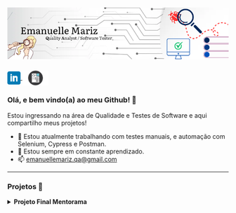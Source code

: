 # [![emanuelle mariz header](https://raw.githubusercontent.com/emanuellemariz/emanuellemariz/main/icon/Emanuelle%20Mariz.png)](https://www.linkedin.com/in/emanuelle-mariz-qa/)

<p>
  <a href="https://www.linkedin.com/in/emanuelle-mariz-qa/"><img width="30" align='center' src="https://raw.githubusercontent.com/emanuellemariz/emanuellemariz/main/icon/linkedin.png">
  </a> 
  <a href="https://raw.githubusercontent.com/emanuellemariz/emanuellemariz/main/docs/Emanuelle%20Mariz%20Qa.pdf"> <img width="60" align='center' src="https://raw.githubusercontent.com/emanuellemariz/emanuellemariz/main/icon/png-clipart-curriculum-vitae.png"> </a>
</p>


### Olá, e bem vindo(a) ao meu Github! 👋

Estou ingressando na área de Qualidade e Testes de Software e aqui compartilho meus projetos!

- 🔭 Estou atualmente trabalhando com testes manuais, e automação com Selenium, Cypress e Postman.
- 🌱 Estou sempre em constante aprendizado.
- 📫 emanuellemariz.qa@gmail.com

---

### Projetos 🌱 

<details>
 <summary><strong>Projeto Final Mentorama</strong></summary>

 Neste projeto (elaborado em colaboração com a Base2 Tecnologia - especializada e premiada em testes de software no Brasil), planejei, elaborei e executei os testes necessários para o funcionamento do fluxo principal de uma loja online. Também levei em consideração testar a usabilidade do site e funcionalidades adicionais.

 A importância de testar um sistema como esse garante a qualidade e funcionamento do serviço prestado,  evitando que o usuário final encontre erros que estraguem sua experiência como clientes.

📑 <strong>Entendendo os requisitos e planejando testes</strong> 

O fluxo da macro atividade principal do site envolvia as etapas abaixo e suas possíveis sub etapas:
 
<div align='center'> <img width="500" src="https://raw.githubusercontent.com/emanuellemariz/emanuellemariz/main/PFM-1/fluxo1.jpg"> </div>

Tive acesso também a um documento mostrando a estrutura do serviço e suas regras de negócio, que após leitura minuciosa, fiz o mapeamento das funcionalidades do site a serem testadas e também de alguns recursos da Página Inicial.
Como mencionado no projeto, a prioridade dos testes seria garantir a qualidade do serviço da macro atividade principal do sistema, então planejei testes manuais funcionais para as principais funcionalidades e também testes manuais de usabilidade em uma tabela.

<img width="500" src="https://raw.githubusercontent.com/emanuellemariz/emanuellemariz/main/PFM-1/plan.jpg"> 
<img width="450" src="https://raw.githubusercontent.com/emanuellemariz/emanuellemariz/main/PFM-1/loja-1.jpg">

🗺️ <strong>Mapeamento e Escrita dos Cenários de Testes</strong> 

Para cada um das funcionalidades identificadas, escrevi cenários de testes e os organizei em uma tabela de Mapeamento de Cenários, que incluía o nome de cada Cenário acompanhado de um identificador único, seu grau de complexidade, tipo de teste, se era necessário massa de teste para a execução do teste, a funcionalidade acssociada ao Caso de Teste, se o teste era passível de automação, necessidade de Teste de Regressão para aquele cenário e a Prioridade.
É muito importante destacar a Prioridade dos Testes a serem executados, tendo como P1 (grau mais alto de prioridade) os testes que pertencem às funcionalidades com grau maior de criticidade e/ou mais importantes para o negócio.
Fiz o mapeamento de 34 cenários de teste, com descrição e Passo a Passo de cada caso escrito em Gherkin.


<img width="500" src="https://raw.githubusercontent.com/emanuellemariz/emanuellemariz/main/PFM-1/CTS.jpg">
<img width="500" src="https://raw.githubusercontent.com/emanuellemariz/emanuellemariz/main/PFM-1/CNS.jpg">

🔎 <strong>Testando cada Cenário</strong>

Testei cada cenário seguindo o grau de prioridade (de maior prioridade para menor prioridade) e gerei massas de teste quando necessário.
Evidenciei cada teste em um documento, como requisitado.

<img width="400" src="https://raw.githubusercontent.com/emanuellemariz/emanuellemariz/main/PFM-1/exc1.png"> <img width="400" src="https://raw.githubusercontent.com/emanuellemariz/emanuellemariz/main/PFM-1/exc2.png">

🐛 <strong>Criando Relatório de Bugs encontrados</strong>

Após executar todos os testes, criei um documento contendo os relatórios de bugs (Bug Reports) encontrados, com descrição detalhada do erro e todas as informações necessárias para que o bug seja verificado e reproduzido em outra máquina, além da evidência do bug. 

Encontrei e reportei um total de 3 erros, estando 2 deles em campos do formulário de faturamento do pedido e 1 erro de usabilidade na sessão de Catálogo do site.

<img width="400" src="https://raw.githubusercontent.com/emanuellemariz/emanuellemariz/main/PFM-1/bug1%20img.jpg"> <img width="400" src="https://raw.githubusercontent.com/emanuellemariz/emanuellemariz/main/PFM-1/bug%20rept.jpg">

Como última parte da entrega dos testes, realizei a automação end-to-end de todo o core path da loja (incluindo a pesquisa de produto pelo usuário, seleção do produto, adição no carrinho de compras, preenchimento do formulário de faturamento do pedido e por fim, validação da tela de confirmação de Pedido Recebido) utilizando a ferramenta Cypress.

O <a href="https://github.com/emanuellemariz/Projeto-Final-e2e-Loja/blob/main/cypress/e2e/1-getting-started/Core-path-Shop-Mentorama.cy.js
">código da automação</a> pode ser encontrado no repositório <a href="https://github.com/emanuellemariz/Projeto-Final-e2e-Loja/tree/main">Projeto-Final-e2e-Loja</a>.



 </detais>
<!--
**emanuellemariz/emanuellemariz** is a ✨ _special_ ✨ repository because its `README.md` (this file) appears on your GitHub profile.

Here are some ideas to get you started:

- 🔭 I’m currently working on ...
- 🌱 I’m currently learning ...
- 👯 I’m looking to collaborate on ...
- 🤔 I’m looking for help with ...
- 💬 Ask me about ...
- 📫 How to reach me: ...
- 😄 Pronouns: ...
- ⚡ Fun fact: ...
-->
